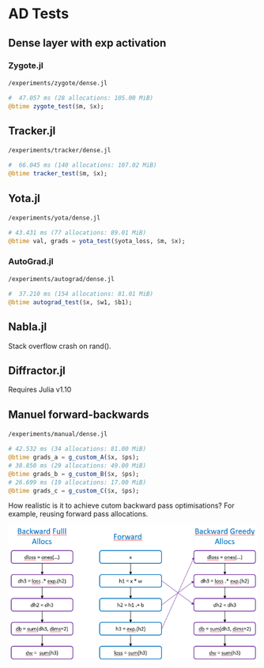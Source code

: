 # AD Tests

## Dense layer with exp activation

### Zygote.jl

`/experiments/zygote/dense.jl`

```julia
#  47.057 ms (28 allocations: 105.00 MiB)
@btime zygote_test($m, $x);
```

## Tracker.jl

`/experiments/tracker/dense.jl`

```julia
#  66.045 ms (140 allocations: 107.02 MiB)
@btime tracker_test($m, $x);
```

## Yota.jl

`/experiments/yota/dense.jl`

```julia
# 43.431 ms (77 allocations: 89.01 MiB)
@btime val, grads = yota_test($yota_loss, $m, $x);
```

### AutoGrad.jl

`/experiments/autograd/dense.jl`

```julia
#  37.210 ms (154 allocations: 81.01 MiB)
@btime autograd_test($x, $w1, $b1);
```

## Nabla.jl

Stack overflow crash on rand().

## Diffractor.jl

Requires Julia v1.10

## Manuel forward-backwards

`/experiments/manual/dense.jl`

```julia
# 42.532 ms (34 allocations: 81.00 MiB)
@btime grads_a = g_custom_A($x, $ps);
# 38.850 ms (29 allocations: 49.00 MiB)
@btime grads_b = g_custom_B($x, $ps);
# 26.699 ms (19 allocations: 17.00 MiB)
@btime grads_c = g_custom_C($x, $ps);
```

How realistic is it to achieve cutom backward pass optimisations? 
For example, reusing forward pass allocations.

!["AD-allocs"](AD-allocs.png)
